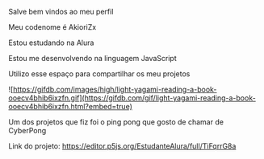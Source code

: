 Salve bem vindos ao meu perfil

Meu codenome é AkioriZx

Estou estudando na Alura

Estou me desenvolvendo na linguagem JavaScript

Utilizo esse espaço para compartilhar os meu projetos

![https://gifdb.com/images/high/light-yagami-reading-a-book-ooecv4bhib6ixzfn.gif](https://gifdb.com/gif/light-yagami-reading-a-book-ooecv4bhib6ixzfn.html?embed=true)

Um dos projetos que fiz foi o ping pong que gosto de chamar de CyberPong

Link do projeto:
https://editor.p5js.org/EstudanteAlura/full/TiFqrrG8a
